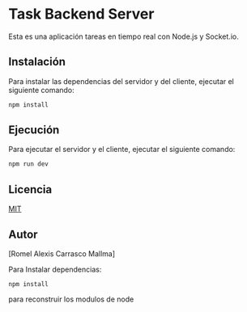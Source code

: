 # Task Backend Server

Esta es una aplicación tareas en tiempo real con Node.js y Socket.io.

## Instalación

Para instalar las dependencias del servidor y del cliente, ejecutar el siguiente comando:

```bash
npm install
```

## Ejecución

Para ejecutar el servidor y el cliente, ejecutar el siguiente comando:

```bash
npm run dev
```

## Licencia

[MIT](https://choosealicense.com/licenses/mit/)

## Autor

[Romel Alexis Carrasco Mallma]

Para Instalar dependencias:

```
npm install
```

para reconstruir los modulos de node
